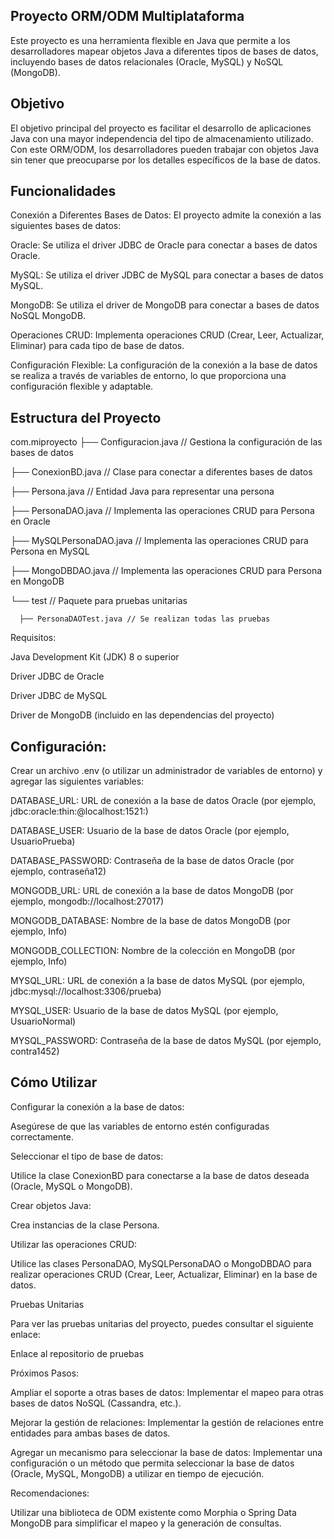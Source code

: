 

## Proyecto ORM/ODM Multiplataforma

Este proyecto es una herramienta flexible en Java que permite a los desarrolladores mapear objetos Java a diferentes tipos de bases de datos, incluyendo bases de datos relacionales (Oracle, MySQL) y NoSQL (MongoDB).

## Objetivo

El objetivo principal del proyecto es facilitar el desarrollo de aplicaciones Java con una mayor independencia del tipo de almacenamiento utilizado. Con este ORM/ODM, los desarrolladores pueden trabajar con objetos Java sin tener que preocuparse por los detalles específicos de la base de datos.

## Funcionalidades

Conexión a Diferentes Bases de Datos: El proyecto admite la conexión a las siguientes bases de datos:

Oracle: Se utiliza el driver JDBC de Oracle para conectar a bases de datos Oracle.

MySQL: Se utiliza el driver JDBC de MySQL para conectar a bases de datos MySQL.

MongoDB: Se utiliza el driver de MongoDB para conectar a bases de datos NoSQL MongoDB.

Operaciones CRUD: Implementa operaciones CRUD (Crear, Leer, Actualizar, Eliminar) para cada tipo de base de datos.

Configuración Flexible: La configuración de la conexión a la base de datos se realiza a través de variables de entorno, lo que proporciona una configuración flexible y adaptable.

## Estructura del Proyecto
com.miproyecto
  ├── Configuracion.java  // Gestiona la configuración de las bases de datos
  
  ├── ConexionBD.java      // Clase para conectar a diferentes bases de datos
  
  ├── Persona.java         // Entidad Java para representar una persona
  
  ├── PersonaDAO.java     // Implementa las operaciones CRUD para Persona en Oracle
  
  ├── MySQLPersonaDAO.java  // Implementa las operaciones CRUD para Persona en MySQL
  
  ├── MongoDBDAO.java     // Implementa las operaciones CRUD para Persona en MongoDB
  
  └── test                   // Paquete para pruebas unitarias
  
      ├── PersonaDAOTest.java // Se realizan todas las pruebas
  
Requisitos:

Java Development Kit (JDK) 8 o superior

Driver JDBC de Oracle

Driver JDBC de MySQL

Driver de MongoDB (incluido en las dependencias del proyecto)

## Configuración:

Crear un archivo .env (o utilizar un administrador de variables de entorno) y agregar las siguientes variables:

DATABASE_URL: URL de conexión a la base de datos Oracle (por ejemplo, jdbc:oracle:thin:@localhost:1521:)

DATABASE_USER: Usuario de la base de datos Oracle (por ejemplo, UsuarioPrueba)

DATABASE_PASSWORD: Contraseña de la base de datos Oracle (por ejemplo, contraseña12)

MONGODB_URL: URL de conexión a la base de datos MongoDB (por ejemplo, mongodb://localhost:27017)

MONGODB_DATABASE: Nombre de la base de datos MongoDB (por ejemplo, Info)

MONGODB_COLLECTION: Nombre de la colección en MongoDB (por ejemplo, Info)

MYSQL_URL: URL de conexión a la base de datos MySQL (por ejemplo, jdbc:mysql://localhost:3306/prueba)

MYSQL_USER: Usuario de la base de datos MySQL (por ejemplo, UsuarioNormal)

MYSQL_PASSWORD: Contraseña de la base de datos MySQL (por ejemplo, contra1452)

## Cómo Utilizar

Configurar la conexión a la base de datos:

Asegúrese de que las variables de entorno estén configuradas correctamente.

Seleccionar el tipo de base de datos:

Utilice la clase ConexionBD para conectarse a la base de datos deseada (Oracle, MySQL o MongoDB).

Crear objetos Java:

Crea instancias de la clase Persona.

Utilizar las operaciones CRUD:

Utilice las clases PersonaDAO, MySQLPersonaDAO o MongoDBDAO para realizar operaciones CRUD (Crear, Leer, Actualizar, Eliminar) en la base de datos.

Pruebas Unitarias

Para ver las pruebas unitarias del proyecto, puedes consultar el siguiente enlace:

Enlace al repositorio de pruebas

Próximos Pasos:

Ampliar el soporte a otras bases de datos: Implementar el mapeo para otras bases de datos NoSQL (Cassandra, etc.).

Mejorar la gestión de relaciones: Implementar la gestión de relaciones entre entidades para ambas bases de datos.

Agregar un mecanismo para seleccionar la base de datos: Implementar una configuración o un método que permita seleccionar la base de datos (Oracle, MySQL, MongoDB) a utilizar en tiempo de ejecución.

Recomendaciones:

Utilizar una biblioteca de ODM existente como Morphia o Spring Data MongoDB para simplificar el mapeo y la generación de consultas.

